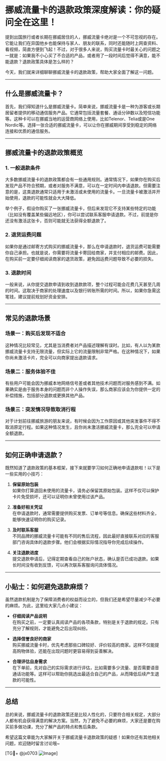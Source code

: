 # 挪威流量卡的退款政策深度解读：你的疑问全在这里！

提到出国旅行或者长期在挪威居住的人，挪威流量卡绝对是一个不可忽视的存在。它能让我们在异国他乡也能保持与家人、朋友的联系，同时还能随时上网查资料、看视频，简直方便到飞起！不过，对于很多人来说，购买流量卡时最关心的问题之一就是：如果我不小心买了不合适的产品，或者用了一段时间后觉得不满意，能不能退款？退款政策具体是怎么样的？

今天，我们就来详细聊聊挪威流量卡的退款政策，帮助大家全面了解这一问题。

---

## 什么是挪威流量卡？

首先，我们得知道什么是挪威流量卡。简单来说，挪威流量卡是一种为游客或长期居留者提供的移动通信服务产品。它通常包括流量套餐、通话分钟数以及短信功能等。这种卡可以在挪威当地的运营商网络上使用，比如Telenor、Telia或是One Nordic等。选择一张合适的挪威流量卡，可以让你在挪威期间享受到稳定的网络连接和优质的通信服务。

---

## 挪威流量卡的退款政策概览

### 1. 一般退款条件
大多数挪威流量卡的退款政策都会有一些通用规则。通常情况下，如果你在购买后发现产品不符合预期，或者对服务不满意，可以在一定时间内申请退款。但需要注意的是，这类退款通常只适用于未激活或未使用的流量卡。一旦流量卡被激活并开始使用，退款的可能性就会大大降低。

举个例子，假设你购买了一张挪威流量卡，但后来发现它不支持某些特定的功能（比如没有覆盖某些偏远地区），你可以尝试联系客服申请退款。不过，前提是你还没有激活这张卡，否则可能就无法获得全额退款了。

### 2. 退货运费问题
如果你是通过邮寄方式购买的挪威流量卡，那么在申请退款时，退货运费可能需要你自己承担。也就是说，你需要将流量卡寄回给商家，并支付相应的邮费。因此，在购买前一定要仔细阅读商家的退货政策，避免因运费问题导致不必要的损失。

### 3. 退款时间
一般来说，从你提交退款申请到收到退款款项，整个过程可能会花费几天甚至几周的时间。这取决于商家的处理速度以及银行转账所需的时间。所以，如果你急需这笔钱，建议提前规划好资金安排。

---

## 常见的退款场景

### 场景一：购买后发现不适合
这种情况比较常见，尤其是当消费者对产品描述理解有误时。比如，有人以为某款挪威流量卡支持无限流量，但实际上它的流量限制非常严格。在这种情况下，如果你尚未激活卡片，完全可以向商家提出退款请求。

### 场景二：服务体验不佳
有些用户可能会因为挪威本地网络信号差或者其他技术问题而对服务感到不满。如果确实是由于服务本身的问题而非个人操作失误，那么商家应该会为你提供一定的补偿措施，包括部分退款或更换其他产品。

### 场景三：突发情况导致取消行程
对于计划前往挪威旅游的朋友来说，有时候会因为工作原因或其他突发事件不得不取消原定行程。如果这种情况发生，且你尚未激活挪威流量卡，那么完全可以申请全额退款。

---

## 如何正确申请退款？

既然知道了退款政策的基本框架，接下来就要学习如何正确地申请退款啦！以下是一些实用的小技巧：

1. **保留原始包装**  
   如果你打算退回未使用的流量卡，请务必保留其原始包装。这样不仅可以保护卡片免受损坏，还可以证明你未曾使用过该产品。

2. **准备好相关凭证**  
   在申请退款时，通常需要提供购买发票、订单号等信息。确保这些材料齐全，能够快速证明你的购买记录。

3. **及时联系客服**  
   不同品牌的挪威流量卡可能有不同的售后流程，因此最好直接联系对应的客服部门咨询具体的退款步骤。他们会根据实际情况指导你完成后续操作。

4. **关注退款进度**  
   提交退款申请后，记得定期查看自己的账户状态，确认是否已成功退款。如果长时间没有收到反馈，可以再次联系客服询问具体情况。

---

## 小贴士：如何避免退款麻烦？

虽然退款机制是为了保障消费者的权益而设立的，但我们还是希望尽量减少不必要的麻烦。为此，这里给大家几点小建议：

- **仔细阅读产品说明**  
  在购买之前，一定要认真阅读产品的各项条款，特别是关于退款的规定。只有充分了解规则，才能避免之后出现纠纷。

- **选择信誉良好的商家**  
  购买挪威流量卡时，优先考虑那些口碑较好、评价较高的商家。这样不仅能提高购物体验，还能在出现问题时更容易得到妥善解决。

- **合理评估自身需求**  
  在下单前，先对自己的实际需求进行评估，比如需要多少流量、是否需要语音通话功能等。这样可以帮助你挑选出最适合自己的产品，从而降低后续产生退款的可能性。

---

## 总结

总的来说，挪威流量卡的退款政策还是比较人性化的，只要符合相关规定，大部分人都有机会获得满意的解决方案。当然，为了避免不必要的麻烦，大家还是要在购买前多做功课，充分了解产品的特点和售后条款。

希望这篇文章能为大家解开关于挪威流量卡退款政策的疑惑！如果你还有其他相关问题，欢迎随时留言讨论哦~

[TG💪+ @jx0703 ![Image](https://github.com/user-attachments/assets/dbca1d08-cadb-493c-b0ec-ad6f7a83f270)]